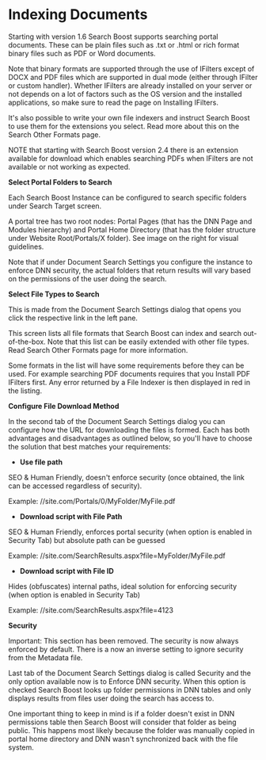 # Indexing Documents

Starting with version 1.6 Search Boost supports searching portal documents. These can be plain files such as .txt or .html or rich format binary files such as PDF or Word documents. 

Note that binary formats are supported through the use of IFilters except of DOCX and PDF files which are supported in dual mode (either through IFilter or custom handler). Whether IFilters are already installed on your server or not depends on a lot of factors such as the OS version and the installed applications, so make sure to read the page on Installing IFilters.

It's also possible to write your own file indexers and instruct Search Boost to use them for the extensions you select. Read more about this on the Search Other Formats page.

NOTE that starting with Search Boost version 2.4 there is an extension available for download which enables searching PDFs when IFilters are not available or not working as expected.

**Select Portal Folders to Search**


Each Search Boost Instance can be configured to search specific folders 
under Search Target screen. 

A portal tree has two root nodes: Portal Pages (that has the DNN Page and Modules hierarchy) and Portal Home Directory (that has the folder structure under Website Root/Portals/X folder).
See image on the right for visual guidelines.

Note that if under Document Search Settings you configure the instance to enforce DNN security, the actual folders that return results will vary based on the permissions of the user doing the search.


**Select File Types to Search**

This is made from the Document Search Settings dialog that opens you click the respective link in the left pane.

This screen lists all file formats that Search Boost can index and search out-of-the-box. Note that this list can be easily extended with other file types. Read Search Other Formats page for more information. 

Some formats in the list will have some requirements before they can be used. For example searching PDF documents requires that you Install PDF IFilters first. Any error returned by a File Indexer is then displayed in red in the listing.


**Configure File Download Method**

In the second tab of the Document Search Settings dialog you can configure how the URL for downloading the files is formed. Each has both advantages and disadvantages as outlined below, so you'll have to choose the solution that best matches your requirements:

  * **Use file path**

SEO & Human Friendly, doesn't enforce security (once obtained, the link can be accessed regardless of security).

Example: //site.com/Portals/0/MyFolder/MyFile.pdf

  * **Download script with File Path**

SEO & Human Friendly, enforces portal security (when option is enabled in Security Tab) but absolute path can be guessed

Example: //site.com/SearchResults.aspx?file=MyFolder/MyFile.pdf

  * **Download script with File ID**
  
Hides (obfuscates) internal paths, ideal solution for enforcing security (when option is enabled in Security Tab)

Example: //site.com/SearchResults.aspx?file=4123

**Security**

Important: This section has been removed. The security is now always enforced by default. There is a now an inverse setting to ignore security from the Metadata file.

Last tab of the Document Search Settings dialog is called Security and the only option available now is to Enforce DNN security. When this option is checked Search Boost looks up folder permissions in DNN tables and only displays results from files user doing the search has access to. 

One important thing to keep in mind is if a folder doesn't exist in DNN permissions table then Search Boost will consider that folder as being public. This happens most likely because the folder was manually copied in portal home directory and DNN wasn't synchronized back with the file system.